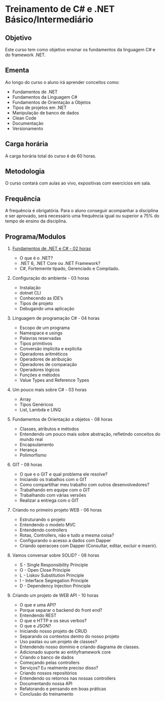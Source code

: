 # Treinamento de C# e .NET Básico/Intermediário

## Objetivo

Este curso tem como objetivo ensinar os fundamentos da linguagem C# e do framework .NET.

## Ementa

Ao longo do curso o aluno irá aprender conceitos como:

- Fundamentos de .NET
- Fundamentos da Linguagem C#
- Fundamentos de Orientação a Objetos
- Tipos de projetos em .NET
- Manipulação de banco de dados
- Clean Code
- Documentação
- Versionamento

## Carga horária

A carga horária total do curso é de 60 horas.

## Metodologia

O curso contará com aulas ao vivo, expositivas com exercícios em sala.

## Frequência

A frequência é obrigatória. Para o aluno conseguir acompanhar a disciplina e ser aprovado, será
necessário uma frequência igual ou superior a 75% do tempo de ensino da disciplina.

## Programa/Modulos

1. [Fundamentos de .NET e C# - 02 horas](https://github.com/willianmenezes/treinamento-csharp/blob/main/1-fundamentos-dotnet-csharp/README.md)

   - O que é o .NET?
   - .NET 6, .NET Core ou .NET Framework?
   - C#, Fortemente tipado, Gerenciado e Compilado.

2. Configuração do ambiente - 03 horas
   - Instalação
   - dotnet CLI
   - Conhecendo as IDE’s
   - Tipos de projeto
   - Debugando uma aplicação

3. Linguagem de programação C# - 04 horas
   - Escopo de um programa
   - Namespace e usings
   - Palavras reservadas
   - Tipos primitivos
   - Conversão implícita e explícita
   - Operadores aritméticos
   - Operadores de atribuição
   - Operadores de comparação
   - Operadores lógicos
   - Funções e métodos
   - Value Types and Reference Types

4. Um pouco mais sobre C# - 03 horas
   - Array
   - Tipos Genéricos
   - List, Lambda e LINQ
   
5. Fundamentos de Orientação a objetos - 08 horas
   - Classes, atributos e métodos
   - Entendendo um pouco mais sobre abstração, refletindo conceitos do mundo real
   - Encapsulamento
   - Herança
   - Polimorfismo
   
6. GIT - 08 horas
   - O que e o GIT e qual problema ele resolve?
   - Iniciando os trabalhos com o GIT
   - Como compartilhar meu trabalho com outros desenvolvedores?
   - Trabalhando em equipe com o GIT
   - Trabalhando com várias versões
   - Realizar a entrega com o GIT
   
7. Criando no primeiro projeto WEB - 06 horas
   - Estruturando o projeto
   - Entendendo o modelo MVC
   - Entendendo controllers
   - Rotas, Controllers, não e tudo a mesma coisa?
   - Configurando o acesso a dados com Dapper
   - Criando operacoes com Dapper (Consultar, editar, excluir e inserir).
   
8. Vamos conversar sobre SOLID? - 08 horas
   - S - Single Responsibility Principle
   - O - Open Close Principle
   - L - Liskov Substitution Principle
   - I - Interface Segregation Principle
   - D - Dependency Injection Principle
   
9. Criando um projeto de WEB API - 10 horas
   - O que e uma API?
   - Porque separar o backend do front end?
   - Entendendo REST
   - O que e HTTP e os seus verbos?
   - O que e JSON?
   - Iniciando nosso projeto de CRUD
   - Separando os contextos dentro do nosso projeto
   - Uso pastas ou um projeto de classes?
   - Entendendo nosso domínio e criando diagrama de classes.
   - Adicionado suporte ao entityframework core
   - Criando o banco de dados
   - Começando pelas controllers
   - Serviços? Eu realmente preciso disso?
   - Criando nossos repositórios
   - Entendendo os retornos nas nossas controllers
   - Documentando nossa API
   - Refatorando e pensando em boas práticas
   - Conclusão do treinamento
